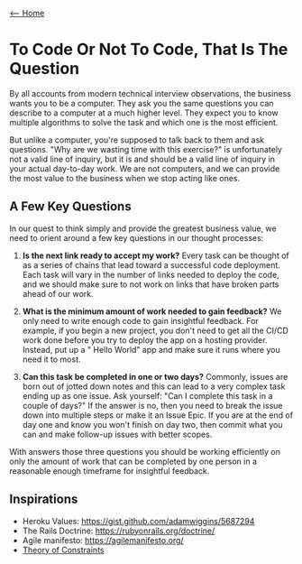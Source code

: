 [<-- Home](/readme.md)

# To Code Or Not To Code, That Is The Question

By all accounts from modern technical interview observations, the business wants you to be a
computer. They ask you the same questions you can describe to a computer at a much higher level.
They expect you to know multiple algorithms to solve the task and which one is the most efficient.

But unlike a computer, you're supposed to talk back to them and ask questions.
"Why are we wasting time with this exercise?" is unfortunately not a valid line of inquiry, but it
is and should be a valid line of inquiry in your actual day-to-day work. We are not computers, and
we can provide the most value to the business when we stop acting like ones.

## A Few Key Questions

In our quest to think simply and provide the greatest business value, we need to orient around a few
key questions in our thought processes:

1. **Is the next link ready to accept my work?** Every task can be thought of as a series of chains
   that lead toward a successful code deployment. Each task will vary in the number of links needed
   to deploy the code, and we should make sure to not work on links that have broken parts ahead of
   our work.

2. **What is the minimum amount of work needed to gain feedback?** We only need to write enough code
   to gain insightful feedback. For example, if you begin a new project, you don't need to get all
   the CI/CD work done before you try to deploy the app on a hosting provider. Instead, put up a "
   Hello World" app and make sure it runs where you need it to most.

3. **Can this task be completed in one or two days?** Commonly, issues are born out of jotted down
   notes and this can lead to a very complex task ending up as one issue. Ask yourself:
   "Can I complete this task in a couple of days?" If the answer is no, then you need to break the
   issue down into multiple steps or make it an Issue Epic. If you are at the end of day one and
   know you won't finish on day two, then commit what you can and make follow-up issues with better
   scopes.

With answers those three questions you should be working efficiently on only the amount of work that
can be completed by one person in a reasonable enough timeframe for insightful feedback.

## Inspirations

- Heroku Values: https://gist.github.com/adamwiggins/5687294
- The Rails Doctrine: https://rubyonrails.org/doctrine/
- Agile manifesto: https://agilemanifesto.org/
- [Theory of Constraints](constraints.md)

